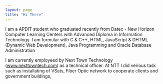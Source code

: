```yaml
---
layout: page
title: "Hi There"
---
```

I am a APDIT student who graduated recently from Datec - New Horizon Computer Learning Centers with Advanced Diploma in Information Technology. I am formular with C & C++, HTML, JavaScript & DHTML (Dynamic Web Development), Java Programming and Oracle Database Administration

I am currently employeed by Next Town Technology (www.nexttowntech.com) as a technical officer. At NTT I did verious task such as installating of VSats, Fiber Optic network to cooperate clients and government buildings, 
